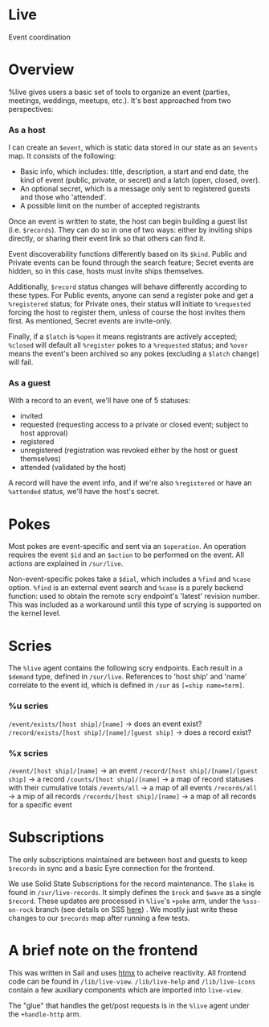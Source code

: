 # Live
Event coordination

# Overview
%live gives users a basic set of tools to organize an event (parties,
meetings, weddings, meetups, etc.). It's best approached from two
perspectives:

### As a host
I can create an `$event`, which is static data stored in our state as an
`$events` map. It consists of the following:
- Basic info, which includes: title, description, a start and end date, the
  kind of event (public, private, or secret) and a latch (open, closed,
  over).
- An optional secret, which is a message only sent to registered guests and
those who 'attended'.
- A possible limit on the number of accepted registrants

Once an event is written to state, the host can begin building a
guest list (i.e. `$records`). They can do so in one of two ways: either by
inviting ships directly, or sharing their event link so that others
can find it.

Event discoverability functions differently based on its `$kind`. Public
and Private events can be found through the search feature; Secret
events are hidden, so in this case, hosts must invite ships themselves.

Additionally, `$record` status changes will behave differently according to
these types. For Public events, anyone can send a register poke and get
a `%registered` status; for Private ones, their status will initiate to
`%requested` forcing the host to register them, unless of course the host
invites them first. As mentioned, Secret events are invite-only.

Finally, if a `$latch` is `%open` it means registrants are actively
accepted; `%closed` will default all `%register` pokes to a `%requested` status;
and `%over` means the event's been archived so any pokes (excluding a
`$latch` change) will fail.

### As a guest
With a record to an event, we'll have one of 5 statuses:
- invited
- requested (requesting access to a private or closed event; subject to host
  approval)
- registered
- unregistered (registration was revoked either by the host or guest
  themselves)
- attended (validated by the host)

A record will have the event info, and if we're also
`%registered` or have an `%attended` status, we'll have the host's
secret.

# Pokes
Most pokes are event-specific and sent via an `$operation`. An operation
requires the event `$id` and an `$action` to be performed on the event.
All actions are explained in `/sur/live`.

Non-event-specific pokes take a `$dial`, which includes a `%find` and
`%case` option. `%find` is an external event search and `%case` is a
purely backend function: used to obtain the remote scry endpoint's
'latest' revision number. This was included as a workaround until this
type of scrying is supported on the kernel level.

# Scries
The `%live` agent contains the following scry endpoints. Each result in
a `$demand` type, defined in `/sur/live`. References to 'host ship' and
'name' correlate to the event id, which is defined in `/sur` as `[=ship
name=term]`.

### %u scries
`/event/exists/[host ship]/[name]` -> does an event exist?
`/record/exists/[host ship]/[name]/[guest ship]` -> does a record exist?

### %x scries
`/event/[host ship]/[name]` -> an event
`/record/[host ship]/[name]/[guest ship]` -> a record
`/counts/[host ship]/[name]` -> a map of record statuses with their cumulative
totals
`/events/all` -> a map of all events
`/records/all` -> a mip of all records
`/records/[host ship]/[name]` -> a map of all records for a specific event

# Subscriptions
The only subscriptions maintained are between host and guests to keep
`$records` in sync and a basic Eyre connection for the frontend.

We use Solid State Subscriptions for the record maintenance. The `$lake` is
found in `/sur/live-records`. It simply defines the `$rock` and `$wave` as a
single `$record`. These updates are processed in `%live`'s `+poke` arm,
under the `%sss-on-rock` branch (see details on SSS
[here](https://github.com/wicrum-wicrun/sss/blob/master/urbit/app/simple.hoon))
. We mostly just write these changes to our `$records` map after running
a few tests.

# A brief note on the frontend
This was written in Sail and uses [htmx](https://htmx.org/) to acheive
reactivity. All frontend code can be found in `/lib/live-view`.
`/lib/live-help` and `/lib/live-icons` contain a few auxiliary components
which are imported into `live-view`.

The "glue" that handles the get/post requests is in the `%live` agent
under the `+handle-http` arm.

